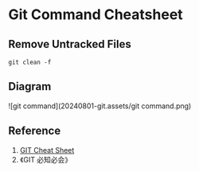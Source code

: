 # Git Command Cheatsheet

## Remove Untracked Files

```git
git clean -f
```

## Diagram

![git command](20240801-git.assets/git command.png)

## Reference

1. [GIT Cheat Sheet](https://education.github.com/git-cheat-sheet-education.pdf)
2. 《GIT 必知必会》